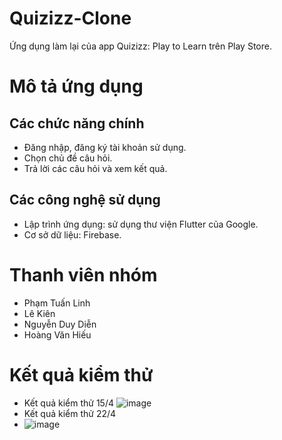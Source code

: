 # Quizizz-Clone
Ứng dụng làm lại của app Quizizz: Play to Learn trên Play Store.
# Mô tả ứng dụng
## Các chức năng chính
- Đăng nhập, đăng ký tài khoản sử dụng.
- Chọn chủ đề câu hỏi.
- Trả lời các câu hỏi và xem kết quả.
## Các công nghệ sử dụng
- Lập trình ứng dụng: sử dụng thư viện Flutter của Google.
- Cơ sở dữ liệu: Firebase.
# Thanh viên nhóm
+ Phạm Tuấn Linh
+ Lê Kiên
+ Nguyễn Duy Diễn
+ Hoàng Văn Hiếu
# Kết quả kiểm thử
+ Kết quả kiểm thử 15/4
![image](https://user-images.githubusercontent.com/39037356/114823927-5cd25e80-9dee-11eb-879b-9c3016f314ed.png)
+ Kết quả kiểm thử 22/4
+ ![image](https://user-images.githubusercontent.com/39037356/115645418-8b01f200-a34a-11eb-8a11-4b061346ba2c.png)


